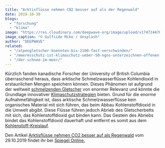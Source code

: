 ```yaml
---
title: "Arktisflüsse nehmen CO2 besser auf als der Regenwald"
date: 2019-10-30
blogs: 
  - "forschung"
  - "klima"
image: "https://res.cloudinary.com/deepwave-org/image/upload/v1747244707/deepwave.org/gulfside-mike-Z3w_py1TDcM-unsplash-scaled.jpg"
image_caption: "© Gulfside Mike / Unsplash"
author: "DEEPWAVE"
related: 
  - "/alpengletscher-koennten-bis-2100-fast-verschwinden/"
  - "/meeresschutz-ist-klimaschutz-ueber-50-ngos-unterzeichnen-offenen-brief-an-die-eu/"
  - "/der-schnee-im-meer/"
---
```


Kürzlich fanden kanadische Forscher der University of British Columbia überraschend heraus, dass arktische Schmelzwasserflüsse Kohlendioxid in erstaunlichen Mengen speichern können. Dieses Phänomen ist aufgrund der weltweit [schmelzenden Gletscher](https://www.deepwave.org/alpengletscher-koennten-bis-2100-fast-verschwinden/) von enormer Relevanz und könnte die Grundlage innovativer [Klimaschutzstrategien](https://www.deepwave.org/meeresschutz-ist-klimaschutz-ueber-50-ngos-unterzeichnen-offenen-brief-an-die-eu/) bieten. Grund für die enorme Aufnahmefähigkeit ist, dass arktische Schmelzwasserflüsse kein organisches Material mit sich führen, das beim Abbau Kohlenstoffdioxid in die Umwelt abgibt. Diese Flüsse führen jedoch Abrieb des Gletscherbetts mit sich, das Kohlenstoffdioxid gut binden kann. Das Gestein des Abriebs bindet das Kohlenstoffdioxid dauerhaft und entfernt es somit aus dem [Kohlenstoff-Kreislauf](https://www.deepwave.org/der-schnee-im-meer/).

Den Artikel [Arktisflüsse nehmen CO2 besser auf als Regenwald](https://www.spiegel.de/wissenschaft/natur/arktis-fluesse-nehmen-co2-besser-auf-als-der-amazonas-a-1293775.html) vom 29.10.2019 findet ihr bei [Spiegel Online.](https://www.spiegel.de)
